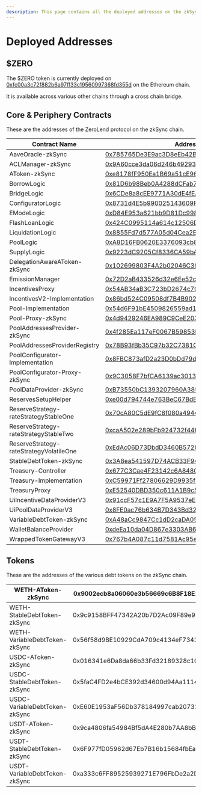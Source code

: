```yaml
---
description: This page contains all the deployed addresses on the zkSync chain
---
```


# Deployed Addresses

## $ZERO&#x20;

The $ZERO token is currently deployed on [0xfc00a3c72f882b6a97ff33c19560997368fd355d](https://etherscan.io/address/0xfc00a3c72f882b6a97ff33c19560997368fd355d) on the Ethereum chain.

It is available across various other chains through a cross chain bridge.

## Core & Periphery Contracts

These are the addresses of the ZeroLend protocol on the zkSync chain.

| Contract Name                           | Address                                                                                                                     |
| --------------------------------------- | --------------------------------------------------------------------------------------------------------------------------- |
| AaveOracle-zkSync                       | [0x785765De3E9ac3D8eEb42B4724A7FEA8990142B8](https://explorer.zksync.io/address/0x785765De3E9ac3D8eEb42B4724A7FEA8990142B8) |
| ACLManager-zkSync                       | [0x9A60cce3da06d246b492931d2943A8F574e67389](https://explorer.zksync.io/address/0x9A60cce3da06d246b492931d2943A8F574e67389) |
| AToken-zkSync                           | [0xe8178fF950Ea1B69a51cE961C542a4CC6Cb6e38E](https://explorer.zksync.io/address/0xe8178fF950Ea1B69a51cE961C542a4CC6Cb6e38E) |
| BorrowLogic                             | [0x81D6b98Beb0A4288dCFab724FDeaE52E5Aa2F7b1](https://explorer.zksync.io/address/0x81D6b98Beb0A4288dCFab724FDeaE52E5Aa2F7b1) |
| BridgeLogic                             | [0x6CDe8a8cEE9771A30dE4fEAB8eaccb58cb0d30aF](https://explorer.zksync.io/address/0x6CDe8a8cEE9771A30dE4fEAB8eaccb58cb0d30aF) |
| ConfiguratorLogic                       | [0x8731d4E5b990025143609F4A40eC80Fb482E46A0](https://explorer.zksync.io/address/0x8731d4E5b990025143609F4A40eC80Fb482E46A0) |
| EModeLogic                              | [0xD84E953a621bb9D81Dc998E0b1482D2916153c23](https://explorer.zksync.io/address/0xD84E953a621bb9D81Dc998E0b1482D2916153c23) |
| FlashLoanLogic                          | [0x424C0995114a614c12506D9A994d3eE140742f12](https://explorer.zksync.io/address/0x424C0995114a614c12506D9A994d3eE140742f12) |
| LiquidationLogic                        | [0x8855Fd7d577A05d04Cea2E026c5BAa4Bb47feAf9](https://explorer.zksync.io/address/0x8855Fd7d577A05d04Cea2E026c5BAa4Bb47feAf9) |
| PoolLogic                               | [0xA8D16FB0620E3376093cb89e2cD9dEF9fE47Daaa](https://explorer.zksync.io/address/0xA8D16FB0620E3376093cb89e2cD9dEF9fE47Daaa) |
| SupplyLogic                             | [0x9223dC9205Cf8336CA59bA0bD390647E62D487E5](https://explorer.zksync.io/address/0x9223dC9205Cf8336CA59bA0bD390647E62D487E5) |
| DelegationAwareAToken-zkSync            | [0x102699803F4A2b02046C38C672401759af633510](https://explorer.zksync.io/address/0x102699803F4A2b02046C38C672401759af633510) |
| EmissionManager                         | [0x72D2aB433526d32e6Ee52c03d1562A9E79bf0F19](https://explorer.zksync.io/address/0x72D2aB433526d32e6Ee52c03d1562A9E79bf0F19) |
| IncentivesProxy                         | [0x54AB34aB3C723bD2674c7082aA6fFcdfd3A5BEdc](https://explorer.zksync.io/address/0x54AB34aB3C723bD2674c7082aA6fFcdfd3A5BEdc) |
| IncentivesV2-Implementation             | [0x86bd524C09508df7B4B9027464975351B1BC2c92](https://explorer.zksync.io/address/0x86bd524C09508df7B4B9027464975351B1BC2c92) |
| Pool-Implementation                     | [0x54d6F91bE4509826559ad12E1Ca6CA3A6C3811e0](https://explorer.zksync.io/address/0x54d6F91bE4509826559ad12E1Ca6CA3A6C3811e0) |
| Pool-Proxy-zkSync                       | [0x4d9429246EA989C9CeE203B43F6d1C7D83e3B8F8](https://explorer.zksync.io/address/0x4d9429246EA989C9CeE203B43F6d1C7D83e3B8F8) |
| PoolAddressesProvider-zkSync            | [0x4f285Ea117eF0067B59853D6d16a5dE8088bA259](https://explorer.zksync.io/address/0x4f285Ea117eF0067B59853D6d16a5dE8088bA259) |
| PoolAddressesProviderRegistry           | [0x78B93fBb35C97b32C7381C81Fa3A620b3fB7787B](https://explorer.zksync.io/address/0x78B93fBb35C97b32C7381C81Fa3A620b3fB7787B) |
| PoolConfigurator-Implementation         | [0x8FBC873afD2a23D0bDd79d8a8756a38adda40810](https://explorer.zksync.io/address/0x8FBC873afD2a23D0bDd79d8a8756a38adda40810) |
| PoolConfigurator-Proxy-zkSync           | [0x9C3058F7bfCA6139ac3013999F57D7aa6a3AB1Ed](https://explorer.zksync.io/address/0x9C3058F7bfCA6139ac3013999F57D7aa6a3AB1Ed) |
| PoolDataProvider-zkSync                 | [0xB73550bC1393207960A385fC8b34790e5133175E](https://explorer.zksync.io/address/0xB73550bC1393207960A385fC8b34790e5133175E) |
| ReservesSetupHelper                     | [0xe00d794744e763BeC67BdEdF6e852D4e0d958DFb](https://explorer.zksync.io/address/0xe00d794744e763BeC67BdEdF6e852D4e0d958DFb) |
| ReserveStrategy-rateStrategyStableOne   | [0x70cA80C5dE9fC8f080a494453dF1aA9180073031](https://explorer.zksync.io/address/0x70cA80C5dE9fC8f080a494453dF1aA9180073031) |
| ReserveStrategy-rateStrategyStableTwo   | [0xcaA502e289bFb924732f44f5E70bd08fc052aab8](https://explorer.zksync.io/address/0xcaA502e289bFb924732f44f5E70bd08fc052aab8) |
| ReserveStrategy-rateStrategyVolatileOne | [0xEdAc06D73DbdD3460B5728E4bBE9862b04Ac198a](https://explorer.zksync.io/address/0xEdAc06D73DbdD3460B5728E4bBE9862b04Ac198a) |
| StableDebtToken-zkSync                  | [0x3A8ea541597D74ACB33F94533D731940AF516031](https://explorer.zksync.io/address/0x3A8ea541597D74ACB33F94533D731940AF516031) |
| Treasury-Controller                     | [0x677C3Cae4F23142c6A8480694554751B462d7326](https://explorer.zksync.io/address/0x677C3Cae4F23142c6A8480694554751B462d7326) |
| Treasury-Implementation                 | [0xC59971Ff27806629D9935fbFBBFC2236961f82C8](https://explorer.zksync.io/address/0xC59971Ff27806629D9935fbFBBFC2236961f82C8) |
| TreasuryProxy                           | [0xE52540DBD350c611A1B9c51E97e2A6bc16c09133](https://explorer.zksync.io/address/0xE52540DBD350c611A1B9c51E97e2A6bc16c09133) |
| UiIncentiveDataProviderV3               | [0x91ccF57c1E9A7F5A9537eE59306faF8dA3b7e960](https://explorer.zksync.io/address/0x91ccF57c1E9A7F5A9537eE59306faF8dA3b7e960) |
| UiPoolDataProviderV3                    | [0x8FE0ac76b634B7D343Bd32282B98E9f271B43367](https://explorer.zksync.io/address/0x8FE0ac76b634B7D343Bd32282B98E9f271B43367) |
| VariableDebtToken-zkSync                | [0xA48aCc9847Cc1dD2caDA05151C9A78Ba47a305Cb](https://explorer.zksync.io/address/0xA48aCc9847Cc1dD2caDA05151C9A78Ba47a305Cb) |
| WalletBalanceProvider                   | [0xdeEa10da04D867e3303AB6E50FA26C2d8a5e9f70](https://explorer.zksync.io/address/0xdeEa10da04D867e3303AB6E50FA26C2d8a5e9f70) |
| WrappedTokenGatewayV3                   | [0x767b4A087c11d7581Ac95eaFfc1FeBFA26bad3d2](https://explorer.zksync.io/address/0x767b4A087c11d7581Ac95eaFfc1FeBFA26bad3d2) |

## Tokens

These are the addresses of the various debt tokens on the zkSync chain.

| WETH-AToken-zkSync            | 0x9002ecb8a06060e3b56669c6B8F18E1c3b119914 |
| ----------------------------- | ------------------------------------------ |
| WETH-StableDebtToken-zkSync   | 0x9c9158BFF47342A20b7D2Ac09F89e96F3A209b9B |
| WETH-VariableDebtToken-zkSync | 0x56f58d9BE10929CdA709c4134eF7343D73B080Cf |
| USDC-AToken-zkSync            | 0x016341e6Da8da66b33Fd32189328c102f32Da7CC |
| USDC-StableDebtToken-zkSync   | 0x5faC4FD2e4bCE392d34600d94Aa1114274e54Dff |
| USDC-VariableDebtToken-zkSync | 0xE60E1953aF56Db378184997cab20731d17c65004 |
| USDT-AToken-zkSync            | 0x9ca4806fa54984Bf5dA4E280b7AA8bB821D21505 |
| USDT-StableDebtToken-zkSync   | 0x6F977fD05962d67Eb7B16b15684fbEa0462F442d |
| USDT-VariableDebtToken-zkSync | 0xa333c6FF89525939271E796FbDe2a2D9A970F831 |
